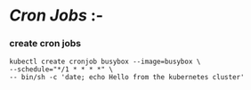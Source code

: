 # *Cron Jobs* :-

### create cron jobs
```
kubectl create cronjob busybox --image=busybox \
--schedule="*/1 * * * *" \
-- bin/sh -c 'date; echo Hello from the kubernetes cluster'
```